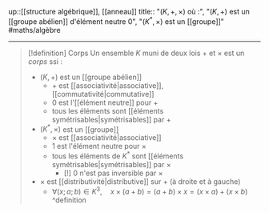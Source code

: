 up::[[structure algébrique]], [[anneau]] 
title:: "$(K, +, \times)$ où :", "$(K, +)$ est un [[groupe abélien]] d'élément neutre $0$", "$(K^{*}, \times)$ est un [[groupe]]"
#maths/algèbre 

---

> [!definition] Corps
> Un ensemble $K$ muni de deux lois $+$ et $\times$ est un _corps_ ssi :
>  - $(K, +)$ est un [[groupe abélien]] 
>      - $+$ est [[associativité|associative]], [[commutativité|commutative]] 
>      - $0$ est l'[[élément neutre]] pour $+$
>      - tous les éléments sont [[éléments symétrisables|symétrisables]]  par $+$
>  - $(K^{*}, \times)$ est un [[groupe]]
>      - $\times$ est [[associativité|associative]] 
>      - $1$ est l'élément neutre pour $\times$
>      - tous les éléments de $K^{*}$ sont [[éléments symétrisables|symétrisables]] par $\times$
>          - [!]  $0$ n'est pas inversible par $\times$
>  - $\times$ est [[distributivité|distributive]] sur $+$ (à droite et à gauche)
>      - $\forall (x; a; b) \in K^{3}, \quad x \times (a+b) = (a+b)\times x = (x \times a) + (x \times b)$
^definition
